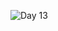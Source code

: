 
![Day 13](https://user-images.githubusercontent.com/45221397/69002806-3fa91000-091c-11ea-9751-79b21eef4bbd.png)
